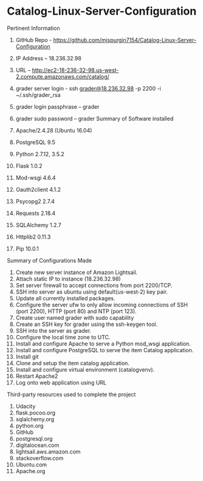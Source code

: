 # Catalog-Linux-Server-Configuration

Pertinent Information
1.	GitHub Repo - https://github.com/mjspurgin7154/Catalog-Linux-Server-Configuration
2.	IP Address – 18.236.32.98
3.	URL – http://ec2-18-236-32-98.us-west-2.compute.amazonaws.com/catalog/
4.	grader server login - ssh grader@18.236.32.98 -p 2200 -i ~/.ssh/grader_rsa
5.	grader login passphrase – grader
6.	grader sudo password – grader
Summary of Software installed

1.	Apache/2.4.28 (Ubuntu 16.04)
2.	PostgreSQL 9.5
3.	Python 2.7.12, 3.5.2
4.	Flask 1.0.2
5.	Mod-wsgi 4.6.4
6.	Oauth2client 4.1.2
7.	Psycopg2 2.7.4
8.	Requests 2.18.4
9.	SQLAlchemy 1.2.7
10.	Httplib2 0.11.3
11.	Pip 10.0.1

Summary of Configurations Made
1.	Create new server instance of Amazon Lightsail.
2.	Attach static IP to instance (18.236.32.98)
3.	Set server firewall to accept connections from port 2200/TCP.
4.	SSH into server as ubuntu using default(us-west-2) key pair.
5.	Update all currently installed packages.
6.	Configure the server ufw to only allow incoming connections of SSH (port 2200), HTTP (port 80) and NTP (port 123).
7.	Create user named grader with sudo capability
8.	Create an SSH key for grader using the ssh-keygen tool.
9.	SSH into the server as grader.
10.	Configure the local time zone to UTC.
11.	Install and configure Apache to serve a Python mod_wsgi application.
12.	Install and configure PostgreSQL to serve the item Catalog application.
13.	Install git
14.	Clone and setup the item catalog application.
15.	Install and configure virtual environment (catalogvenv).
16.	Restart Apache2
17.	Log onto web application using URL 

Third-party resources used to complete the project
1.	Udacity
2.	flask.pocoo.org
3.	sqlalchemy.org
4.	python.org
5.	GitHub
6.	postgresql.org
7.	digitalocean.com
8.	lightsail.aws.amazon.com
9.	stackoverflow.com
10.	Ubuntu.com
11.	Apache.org

